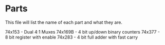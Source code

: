 # Parts

This file will list the name of each part and what they are.

74x153 - Dual 4:1 Muxes
74x169B - 4 bit up/down binary counters
74x377 - 8 bit register with enable
74x283 - 4 bit full adder with fast carry



